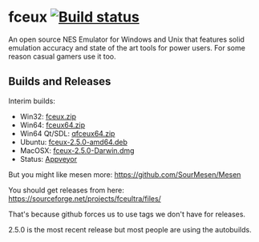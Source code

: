 # fceux [![Build status](https://ci.appveyor.com/api/projects/status/github/TASVideos/fceux?branch=master&svg=true)](https://ci.appveyor.com/project/zeromus/fceux)

An open source NES Emulator for Windows and Unix that features solid emulation accuracy and state of the art tools for power users. For some reason casual gamers use it too.

## Builds and Releases

Interim builds:
* Win32: [fceux.zip](https://ci.appveyor.com/api/projects/zeromus/fceux/artifacts/fceux.zip?branch=master&job=Windows%2032)
* Win64: [fceux64.zip](https://ci.appveyor.com/api/projects/zeromus/fceux/artifacts/fceux64.zip?branch=master&job=Windows%2064)
* Win64 Qt/SDL: [qfceux64.zip](https://ci.appveyor.com/api/projects/zeromus/fceux/artifacts/qfceux64.zip?branch=master&job=Win64%20Qt)
* Ubuntu: [fceux-2.5.0-amd64.deb](https://ci.appveyor.com/api/projects/zeromus/fceux/artifacts/fceux-2.5.0-amd64.deb?branch=master&job=Ubuntu)
* MacOSX: [fceux-2.5.0-Darwin.dmg](https://ci.appveyor.com/api/projects/zeromus/fceux/artifacts/fceux-2.5.0-Darwin.dmg?branch=master&job=MacOS)
* Status: [Appveyor](https://ci.appveyor.com/project/zeromus/fceux/)

But you might like mesen more: https://github.com/SourMesen/Mesen 

You should get releases from here: https://sourceforge.net/projects/fceultra/files/

That's because github forces us to use tags we don't have for releases.

2.5.0 is the most recent release but most people are using the autobuilds.
